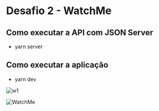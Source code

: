 # Desafio 2 - WatchMe

## Como executar a API com JSON Server

- yarn server

## Como executar a aplicação

- yarn dev

![w1](https://user-images.githubusercontent.com/3511851/112836542-20bea000-9071-11eb-8088-c2ad3094b0ab.png)

![WatchMe](https://user-images.githubusercontent.com/3511851/112847237-42be1f80-907d-11eb-8653-e278b1874296.gif)
